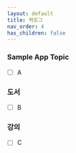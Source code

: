 ```yaml
---
layout: default
title: 백로그
nav_order: 4
has_children: false
---
```


### Sample App Topic

* [ ] A 

### 도서

* [ ] B

### 강의

* [ ] C